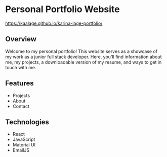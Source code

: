 # Personal Portfolio Website
https://kaalage.github.io/karina-lage-portfolio/

## Overview

Welcome to my personal portfolio! This website serves as a showcase of my work as a junior full stack developer. Here, you'll find information about me, my projects, a downloadable version of my resume, and ways to get in touch with me.

## Features

- Projects
- About 
- Contact

## Technologies

- React
- JavaScript
- Material UI
- EmailJS
